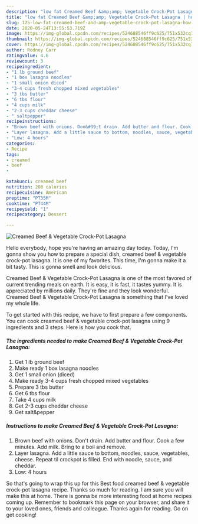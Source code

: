 ```yaml
---
description: "low fat Creamed Beef &amp;amp; Vegetable Crock-Pot Lasagna | how to cook Creamed Beef &amp;amp; Vegetable Crock-Pot Lasagna"
title: "low fat Creamed Beef &amp;amp; Vegetable Crock-Pot Lasagna | how to cook Creamed Beef &amp;amp; Vegetable Crock-Pot Lasagna"
slug: 125-low-fat-creamed-beef-and-amp-vegetable-crock-pot-lasagna-how-to-cook-creamed-beef-and-amp-vegetable-crock-pot-lasagna
date: 2020-05-24T13:55:53.719Z
image: https://img-global.cpcdn.com/recipes/524688546ff9c625/751x532cq70/creamed-beef-vegetable-crock-pot-lasagna-recipe-main-photo.jpg
thumbnail: https://img-global.cpcdn.com/recipes/524688546ff9c625/751x532cq70/creamed-beef-vegetable-crock-pot-lasagna-recipe-main-photo.jpg
cover: https://img-global.cpcdn.com/recipes/524688546ff9c625/751x532cq70/creamed-beef-vegetable-crock-pot-lasagna-recipe-main-photo.jpg
author: Rodney Carr
ratingvalue: 4.6
reviewcount: 3
recipeingredient:
- "1 lb ground beef"
- "1 box lasagna noodles"
- "1 small onion diced"
- "3-4 cups fresh chopped mixed vegetables"
- "3 tbs butter"
- "6 tbs flour"
- "4 cups milk"
- "2-3 cups cheddar cheese"
- " saltpepper"
recipeinstructions:
- "Brown beef with onions. Don&#39;t drain. Add butter and flour. Cook a few minutes. Add milk. Bring to a boil and remove."
- "Layer lasagna. Add a little sauce to bottom, noodles, sauce, vegetables, cheese. Repeat til crockpot is filled. End with noodle, sauce, and cheddar."
- "Low: 4 hours"
categories:
- Recipe
tags:
- creamed
- beef
- 

katakunci: creamed beef  
nutrition: 208 calories
recipecuisine: American
preptime: "PT35M"
cooktime: "PT44M"
recipeyield: "1"
recipecategory: Dessert

---
```



![Creamed Beef &amp; Vegetable Crock-Pot Lasagna](https://img-global.cpcdn.com/recipes/524688546ff9c625/751x532cq70/creamed-beef-vegetable-crock-pot-lasagna-recipe-main-photo.jpg)

Hello everybody, hope you're having an amazing day today. Today, I'm gonna show you how to prepare a special dish, creamed beef &amp; vegetable crock-pot lasagna. It is one of my favorites. This time, I'm gonna make it a bit tasty. This is gonna smell and look delicious.



Creamed Beef &amp; Vegetable Crock-Pot Lasagna is one of the most favored of current trending meals on earth. It is easy, it is fast, it tastes yummy. It is appreciated by millions daily. They're fine and they look wonderful. Creamed Beef &amp; Vegetable Crock-Pot Lasagna is something that I've loved my whole life.


To get started with this recipe, we have to first prepare a few components. You can cook creamed beef &amp; vegetable crock-pot lasagna using 9 ingredients and 3 steps. Here is how you cook that.

<!--inarticleads1-->

##### The ingredients needed to make Creamed Beef &amp; Vegetable Crock-Pot Lasagna:

1. Get 1 lb ground beef
1. Make ready 1 box lasagna noodles
1. Get 1 small onion (diced)
1. Make ready 3-4 cups fresh chopped mixed vegetables
1. Prepare 3 tbs butter
1. Get 6 tbs flour
1. Take 4 cups milk
1. Get 2-3 cups cheddar cheese
1. Get  salt&amp;pepper




<!--inarticleads2-->

##### Instructions to make Creamed Beef &amp; Vegetable Crock-Pot Lasagna:

1. Brown beef with onions. Don&#39;t drain. Add butter and flour. Cook a few minutes. Add milk. Bring to a boil and remove.
1. Layer lasagna. Add a little sauce to bottom, noodles, sauce, vegetables, cheese. Repeat til crockpot is filled. End with noodle, sauce, and cheddar.
1. Low: 4 hours




So that's going to wrap this up for this Best food creamed beef &amp; vegetable crock-pot lasagna recipe. Thanks so much for reading. I am sure you will make this at home. There is gonna be more interesting food at home recipes coming up. Remember to bookmark this page on your browser, and share it to your loved ones, friends and colleague. Thanks again for reading. Go on get cooking!
